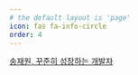 ```yaml
---
# the default layout is 'page'
icon: fas fa-info-circle
order: 4
---
```


[송재원, 꾸준히 성장하는 개발자](https://www.notion.so/dev-song/90e36ded2ecb4b20b7c7baa2fec20bea?pvs=4)
